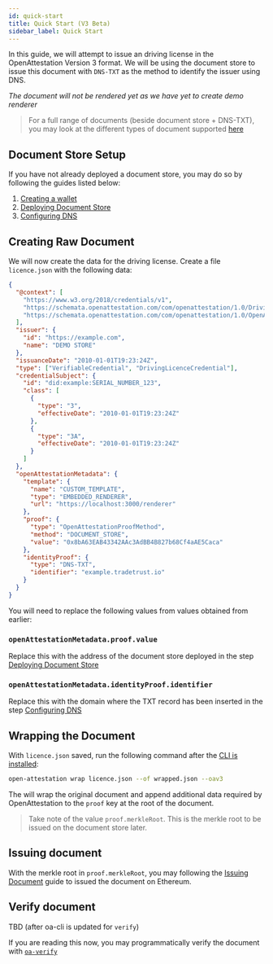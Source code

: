 ```yaml
---
id: quick-start
title: Quick Start (V3 Beta)
sidebar_label: Quick Start
---
```


In this guide, we will attempt to issue an driving license in the OpenAttestation Version 3 format. We will be using the document store to issue this document with `DNS-TXT` as the method to identify the issuer using DNS.

_The document will not be rendered yet as we have yet to create demo renderer_

> For a full range of documents (beside document store + DNS-TXT), you may look at the different types of document supported [here](/docs/advanced/v3/different-files)

## Document Store Setup

If you have not already deployed a document store, you may do so by following the guides listed below:

1. [Creating a wallet](/docs/verifiable-document/wallet)
1. [Deploying Document Store](/docs/verifiable-document/document-store)
1. [Configuring DNS](/docs/verifiable-document/dns-proof)

## Creating Raw Document

We will now create the data for the driving license. Create a file `licence.json` with the following data:

```json
{
  "@context": [
    "https://www.w3.org/2018/credentials/v1",
    "https://schemata.openattestation.com/com/openattestation/1.0/DrivingLicenceCredential.json",
    "https://schemata.openattestation.com/com/openattestation/1.0/OpenAttestation.v3.json"
  ],
  "issuer": {
    "id": "https://example.com",
    "name": "DEMO STORE"
  },
  "issuanceDate": "2010-01-01T19:23:24Z",
  "type": ["VerifiableCredential", "DrivingLicenceCredential"],
  "credentialSubject": {
    "id": "did:example:SERIAL_NUMBER_123",
    "class": [
      {
        "type": "3",
        "effectiveDate": "2010-01-01T19:23:24Z"
      },
      {
        "type": "3A",
        "effectiveDate": "2010-01-01T19:23:24Z"
      }
    ]
  },
  "openAttestationMetadata": {
    "template": {
      "name": "CUSTOM_TEMPLATE",
      "type": "EMBEDDED_RENDERER",
      "url": "https://localhost:3000/renderer"
    },
    "proof": {
      "type": "OpenAttestationProofMethod",
      "method": "DOCUMENT_STORE",
      "value": "0x8bA63EAB43342AAc3AdBB4B827b68Cf4aAE5Caca"
    },
    "identityProof": {
      "type": "DNS-TXT",
      "identifier": "example.tradetrust.io"
    }
  }
}
```

You will need to replace the following values from values obtained from earlier:

### `openAttestationMetadata.proof.value`

Replace this with the address of the document store deployed in the step [Deploying Document Store](/docs/verifiable-document/document-store)

### `openAttestationMetadata.identityProof.identifier`

Replace this with the domain where the TXT record has been inserted in the step [Configuring DNS](/docs/verifiable-document/dns-proof)

## Wrapping the Document

With `licence.json` saved, run the following command after the [CLI is installed](/docs/component/open-attestation-cli):

```sh
open-attestation wrap licence.json --of wrapped.json --oav3
```

The will wrap the original document and append additional data required by OpenAttestation to the `proof` key at the root of the document.

> Take note of the value `proof.merkleRoot`. This is the merkle root to be issued on the document store later.

## Issuing document

With the merkle root in `proof.merkleRoot`, you may following the [Issuing Document](/docs/verifiable-document/issuing-document) guide to issued the document on Ethereum.

## Verify document

TBD (after oa-cli is updated for `verify`)

If you are reading this now, you may programmatically verify the document with [`oa-verify`](http://localhost:3000/docs/component/oa-verify)
